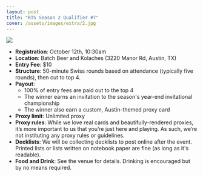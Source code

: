 ```yaml
---
layout: post
title: "RTS Season 2 Qualifier #7"
cover: /assets/images/extra/2.jpg
---
```


![]({{site.cdn_url}}/assets/images/2019-10-12/poster.jpg)

* **Registration**: October 12th, 10:30am
* **Location**: Batch Beer and Kolaches (3220 Manor Rd, Austin, TX)
* **Entry Fee**: $10
* **Structure**: 50-minute Swiss rounds based on attendance (typically five rounds), then cut
  to top 4.
* **Payout**:
  * 100% of entry fees are paid out to the top 4
  * The winner earns an invitation to the season's year-end invitational championship
  * The winner also earn a custom, Austin-themed proxy card
* **Proxy limit**: Unlimited proxy
* **Proxy rules**: While we love real cards and beautifully-rendered proxies, it’s more important
  to us that you’re just here and playing. As such, we’re not instituting any proxy rules or
  guidelines.
* **Decklists**: We will be collecting decklists to post online after the event. Printed
  lists or lists written on notebook paper are fine (as long as it's readable).
* **Food and Drink**: See the venue for details. Drinking is encouraged but by no means required.



